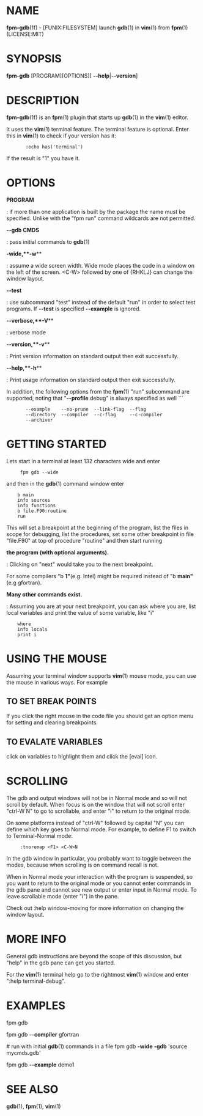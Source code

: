 NAME
====

**fpm-gdb**(1f) - \[FUNIX:FILESYSTEM\] launch **gdb**(1) in **vim**(1)
from **fpm**(1) (LICENSE:MIT)

SYNOPSIS
========

**fpm-gdb** \[PROGRAM\]\[OPTIONS\]\[ **--help**\|**--version**\]

DESCRIPTION
===========

**fpm-gdb**(1f) is an **fpm**(1) plugin that starts up **gdb**(1) in the
**vim**(1) editor.

It uses the **vim**(1) terminal feature. The terminal feature is
optional. Enter this in **vim**(1) to check if your version has it:

           :echo has('terminal')

If the result is "1" you have it.

OPTIONS
=======

**PROGRAM**

:   if more than one application is built by the package the name must
    be specified. Unlike with the "fpm run" command wildcards are not
    permitted.

****--gdb** CMDS**

:   pass initial commands to **gdb**(1)

****-wide**,**-w****

:   assume a wide screen width. Wide mode places the code in a window on
    the left of the screen. \<C-W\> followed by one of {RHKLJ} can
    change the window layout.

****--test****

:   use subcommand "test" instead of the default "run" in order to
    select test programs. If **--test** is specified **--example** is
    ignored.

****--verbose**,**-V****

:   verbose mode

****--version**,**-v****

:   Print version information on standard output then exit successfully.

****--help**,**-h****

:   Print usage information on standard output then exit successfully.

In addition, the following options from the **fpm**(1) "run" subcommand
are supported, noting that "**--profile** debug" is always specified as
well \`\`\`

           --example    --no-prune  --link-flag  --flag
           --directory  --compiler  --c-flag     --c-compiler
           --archiver

GETTING STARTED
===============

Lets start in a terminal at least 132 characters wide and enter

         fpm gdb --wide

and then in the **gdb**(1) command window enter

        b main
        info sources
        info functions
        b file.F90:routine
        run

This will set a breakpoint at the beginning of the program, list the
files in scope for debugging, list the procedures, set some other
breakpoint in file "file.F90" at top of procedure "routine" and then
start running

**the program (with optional arguments).**

:   Clicking on "next" would take you to the next breakpoint.

For some compilers "b **1"**(e.g. Intel) might be required instead of "b
**main"**(e.g gfortran).

**Many other commands exist.**

:   Assuming you are at your next breakpoint, you can ask where you are,
    list local variables and print the value of some variable, like "i"

<!-- -->

        where
        info locals
        print i

USING THE MOUSE
===============

Assuming your terminal window supports **vim**(1) mouse mode, you can
use the mouse in various ways. For example

TO SET BREAK POINTS
-------------------

If you click the right mouse in the code file you should get an option
menu for setting and clearing breakpoints.

TO EVALATE VARIABLES
--------------------

click on variables to highlight them and click the \[eval\] icon.

SCROLLING
=========

The gdb and output windows will not be in Normal mode and so will not
scroll by default. When focus is on the window that will not scroll
enter "ctrl-W N" to go to scrollable, and enter "i" to return to the
original mode.

On some platforms instead of "ctrl-W" followed by capital "N" you can
define which key goes to Normal mode. For example, to define F1 to
switch to Terminal-Normal mode:

         :tnoremap <F1> <C-W>N

In the gdb window in particular, you probably want to toggle between the
modes, because when scrolling is on command recall is not.

When in Normal mode your interaction with the program is suspended, so
you want to return to the original mode or you cannot enter commands in
the gdb pane and cannot see new output or enter input in Normal mode. To
leave scrollable mode (enter "i") in the pane.

Check out :help window-moving for more information on changing the
window layout.

MORE INFO
=========

General gdb instructions are beyond the scope of this discussion, but
"help" in the gdb pane can get you started.

For the **vim**(1) terminal help go to the rightmost **vim**(1) window
and enter ":help terminal-debug".

EXAMPLES
========

fpm gdb

fpm gdb **--compiler** gfortran

\# run with initial **gdb**(1) commands in a file fpm gdb **-wide**
**-gdb** 'source mycmds.gdb'

fpm gdb **--example** demo1

SEE ALSO
========

**gdb**(1), **fpm**(1), **vim**(1)
